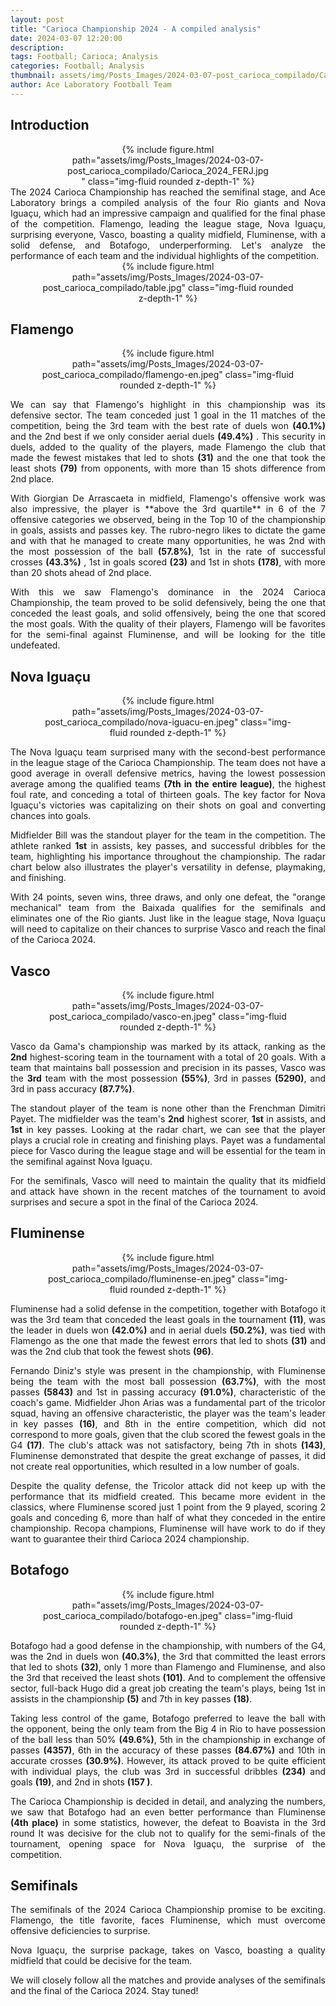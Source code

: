 ```yaml
---
layout: post
title: "Carioca Championship 2024 - A compiled analysis"
date: 2024-03-07 12:20:00
description: 
tags: Football; Carioca; Analysis
categories: Football; Analysis
thumbnail: assets/img/Posts_Images/2024-03-07-post_carioca_compilado/Carioca_2024_FERJ.jpg
author: Ace Laboratory Football Team
---
```


<h2>Introduction</h2>

<div style="width: 65%; margin: 0 auto; text-align: center;">
{% include figure.html path="assets/img/Posts_Images/2024-03-07-post_carioca_compilado/Carioca_2024_FERJ.jpg" class="img-fluid rounded z-depth-1" %}
</div>

<div style="text-align: justify"> 
The 2024 Carioca Championship has reached the semifinal stage, and Ace Laboratory brings a compiled analysis of the four Rio giants and Nova Iguaçu, which had an impressive campaign and qualified for the final phase of the competition. Flamengo, leading the league stage, Nova Iguaçu, surprising everyone, Vasco, boasting a quality midfield, Fluminense, with a solid defense, and Botafogo, underperforming. Let's analyze the performance of each team and the individual highlights of the competition.
</div>

<div style="width: 80%; margin: 0 auto; text-align: center;">
{% include figure.html path="assets/img/Posts_Images/2024-03-07-post_carioca_compilado/table.jpg" class="img-fluid rounded z-depth-1" %}
</div>


<h2>Flamengo</h2>
<div style="width: 80%; margin: 0 auto; text-align: center;">
{% include figure.html path="assets/img/Posts_Images/2024-03-07-post_carioca_compilado/flamengo-en.jpeg" class="img-fluid rounded z-depth-1" %}
</div>

<div style="text-align: justify"> 
<p align="justify">
We can say that Flamengo's highlight in this championship was its defensive sector. The team conceded just 1 goal in the 11 matches of the competition, being the 3rd team with the best rate of duels won <b>(40.1%)</b> and the 2nd best if we only consider aerial duels <b>(49.4%)</b> . This security in duels, added to the quality of the players, made Flamengo the club that made the fewest mistakes that led to shots <b>(31)</b> and the one that took the least shots <b>(79)</b> from opponents, with more than 15 shots difference from 2nd place.
</p>

<p align="justify">
With Giorgian De Arrascaeta in midfield, Flamengo's offensive work was also impressive, the player is **above the 3rd quartile** in 6 of the 7 offensive categories we observed, being in the Top 10 of the championship in goals, assists and passes key. The rubro-negro likes to dictate the game and with that he managed to create many opportunities, he was 2nd with the most possession of the ball <b>(57.8%)</b>, 1st in the rate of successful crosses <b>(43.3%)</b> , 1st in goals scored <b>(23)</b> and 1st in shots <b>(178)</b>, with more than 20 shots ahead of 2nd place.
</p>

<p align="justify">
With this we saw Flamengo's dominance in the 2024 Carioca Championship, the team proved to be solid defensively, being the one that conceded the least goals, and solid offensively, being the one that scored the most goals. With the quality of their players, Flamengo will be favorites for the semi-final against Fluminense, and will be looking for the title undefeated.
</p>
</div>

<h2>Nova Iguaçu</h2>
<div style="width: 80%; margin: 0 auto; text-align: center;">
{% include figure.html path="assets/img/Posts_Images/2024-03-07-post_carioca_compilado/nova-iguacu-en.jpeg" class="img-fluid rounded z-depth-1" %}
</div>

<div style="text-align: justify"> 
<p align="justify">
The Nova Iguaçu team surprised many with the second-best performance in the league stage of the Carioca Championship. The team does not have a good average in overall defensive metrics, having the lowest possession average among the qualified teams <b>(7th in the entire league)</b>, the highest foul rate, and conceding a total of thirteen goals. The key factor for Nova Iguaçu's victories was capitalizing on their shots on goal and converting chances into goals.
</p>

<p align="justify">
Midfielder Bill was the standout player for the team in the competition. The athlete ranked <b>1st</b> in assists, key passes, and successful dribbles for the team, highlighting his importance throughout the championship. The radar chart below also illustrates the player's versatility in defense, playmaking, and finishing.
</p>

<p align="justify">
With 24 points, seven wins, three draws, and only one defeat, the "orange mechanical" team from the Baixada qualifies for the semifinals and eliminates one of the Rio giants. Just like in the league stage, Nova Iguaçu will need to capitalize on their chances to surprise Vasco and reach the final of the Carioca 2024.
</p>
</div>


<h2>Vasco</h2>
<div style="width: 80%; margin: 0 auto; text-align: center;">
{% include figure.html path="assets/img/Posts_Images/2024-03-07-post_carioca_compilado/vasco-en.jpeg" class="img-fluid rounded z-depth-1" %}
</div>

<div style="text-align: justify">
<p align="justify">
Vasco da Gama's championship was marked by its attack, ranking as the <b>2nd</b> highest-scoring team in the tournament with a total of 20 goals. With a team that maintains ball possession and precision in its passes, Vasco was the <b>3rd</b> team with the most possession <b>(55%)</b>, 3rd in passes <b>(5290)</b>, and 3rd in pass accuracy <b>(87.7%)</b>.
</p>

<p align="justify">
The standout player of the team is none other than the Frenchman Dimitri Payet. The midfielder was the team's <b>2nd</b> highest scorer, <b>1st</b> in assists, and <b>1st</b> in key passes. Looking at the radar chart, we can see that the player plays a crucial role in creating and finishing plays. Payet was a fundamental piece for Vasco during the league stage and will be essential for the team in the semifinal against Nova Iguaçu.
</p>

<p align="justify">
For the semifinals, Vasco will need to maintain the quality that its midfield and attack have shown in the recent matches of the tournament to avoid surprises and secure a spot in the final of the Carioca 2024.
</p>
</div>

<h2>Fluminense</h2>
<div style="width: 80%; margin: 0 auto; text-align: center;">
{% include figure.html path="assets/img/Posts_Images/2024-03-07-post_carioca_compilado/fluminense-en.jpeg" class="img-fluid rounded z-depth-1" %}
</div>
<div style="text-align: justify"> 
<p align="justify">
Fluminense had a solid defense in the competition, together with Botafogo it was the 3rd team that conceded the least goals in the tournament <b>(11)</b>, was the leader in duels won <b>(42.0%)</b> and in aerial duels <b>(50.2%)</b>, was tied with Flamengo as the one that made the fewest errors that led to shots <b>(31)</b> and was the 2nd club that took the fewest shots <b>(96)</b>.
</p>

<p align="justify">
Fernando Diniz's style was present in the championship, with Fluminense being the team with the most ball possession <b>(63.7%)</b>, with the most passes <b>(5843)</b> and 1st in passing accuracy <b>(91.0%)</b>, characteristic of the coach's game. Midfielder Jhon Arias was a fundamental part of the tricolor squad, having an offensive characteristic, the player was the team's leader in key passes <b>(16)</b>, and 8th in the entire competition, which did not correspond to more goals, given that the club scored the fewest goals in the G4 <b>(17)</b>. The club's attack was not satisfactory, being 7th in shots <b>(143)</b>, Fluminense demonstrated that despite the great exchange of passes, it did not create real opportunities, which resulted in a low number of goals.
</p>

<p align="justify">
Despite the quality defense, the Tricolor attack did not keep up with the performance that its midfield created. This became more evident in the classics, where Fluminense scored just 1 point from the 9 played, scoring 2 goals and conceding 6, more than half of what they conceded in the entire championship. Recopa champions, Fluminense will have work to do if they want to guarantee their third Carioca 2024 championship.
</p>


</div>
<h2>Botafogo</h2>
<div style="width: 80%; margin: 0 auto; text-align: center;">
{% include figure.html path="assets/img/Posts_Images/2024-03-07-post_carioca_compilado/botafogo-en.jpeg" class="img-fluid rounded z-depth-1" %}
</div>

<div style="text-align: justify"> 
<p align="justify">
Botafogo had a good defense in the championship, with numbers of the G4, was the 2nd in duels won <b>(40.3%)</b>, the 3rd that committed the least errors that led to shots <b>(32)</b>, only 1 more than Flamengo and Fluminense, and also the 3rd that received the least shots <b>(101)</b>. And to complement the offensive sector, full-back Hugo did a great job creating the team's plays, being 1st in assists in the championship <b>(5)</b> and 7th in key passes <b>(18)</b>.
</p>

<p align="justify">
Taking less control of the game, Botafogo preferred to leave the ball with the opponent, being the only team from the Big 4 in Rio to have possession of the ball less than 50% <b>(49.6%)</b>, 5th in the championship in exchange of passes <b>(4357)</b>, 6th in the accuracy of these passes <b>(84.67%)</b> and 10th in accurate crosses <b>(30.9%)</b>. However, its attack proved to be quite efficient with individual plays, the club was 3rd in successful dribbles <b>(234)</b> and goals <b>(19)</b>, and 2nd in shots <b>(157 )</b>.
</p>

<p align="justify">
The Carioca Championship is decided in detail, and analyzing the numbers, we saw that Botafogo had an even better performance than Fluminense <b>(4th place)</b> in some statistics, however, the defeat to Boavista in the 3rd round It was decisive for the club not to qualify for the semi-finals of the tournament, opening space for Nova Iguaçu, the surprise of the competition.
</p>

</div>
<h2>Semifinals</h2>
<div style="text-align: justify">
<p align="justify">
The semifinals of the 2024 Carioca Championship promise to be exciting. Flamengo, the title favorite, faces Fluminense, which must overcome offensive deficiencies to surprise.
</p>

<p align="justify">
Nova Iguaçu, the surprise package, takes on Vasco, boasting a quality midfield that could be decisive for the team.
</p>

<p align="justify">
We will closely follow all the matches and provide analyses of the semifinals and the final of the Carioca 2024. Stay tuned!
</p>
</div>
